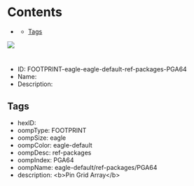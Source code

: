 



Contents
========

* [](#)
	* [Tags](#tags)
  
![][im]
# 

- ID: FOOTPRINT-eagle-eagle-default-ref-packages-PGA64
- Name: 
- Description: 

## Tags

- hexID: 
- oompType: FOOTPRINT
- oompSize: eagle
- oompColor: eagle-default
- oompDesc: ref-packages
- oompIndex: PGA64
- oompName: eagle-default/ref-packages/PGA64
- description: &lt;b&gt;Pin Grid Array&lt;/b&gt;



[im]: image.png
